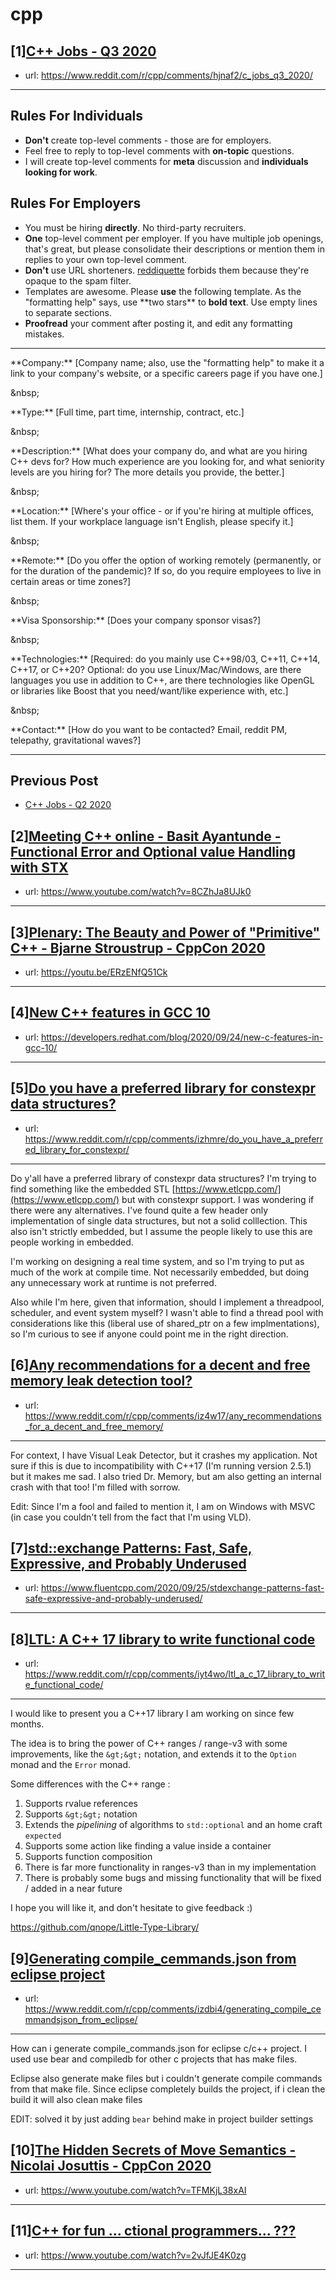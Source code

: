 # cpp
## [1][C++ Jobs - Q3 2020](https://www.reddit.com/r/cpp/comments/hjnaf2/c_jobs_q3_2020/)
- url: https://www.reddit.com/r/cpp/comments/hjnaf2/c_jobs_q3_2020/
---
Rules For Individuals
---------------------

* **Don't** create top-level comments - those are for employers.
* Feel free to reply to top-level comments with **on-topic** questions.
* I will create top-level comments for **meta** discussion and **individuals looking for work**.

Rules For Employers
---------------------

* You must be hiring **directly**. No third-party recruiters.
* **One** top-level comment per employer. If you have multiple job openings, that's great, but please consolidate their descriptions or mention them in replies to your own top-level comment.
* **Don't** use URL shorteners. [reddiquette](https://www.reddithelp.com/en/categories/reddit-101/reddit-basics/reddiquette) forbids them because they're opaque to the spam filter.
* Templates are awesome. Please **use** the following template. As the "formatting help" says, use \*\*two stars\*\* to **bold text**. Use empty lines to separate sections.
* **Proofread** your comment after posting it, and edit any formatting mistakes.

---

\*\*Company:\*\* [Company name; also, use the "formatting help" to make it a link to your company's website, or a specific careers page if you have one.]

&amp;nbsp;

\*\*Type:\*\* [Full time, part time, internship, contract, etc.]

&amp;nbsp;

\*\*Description:\*\* [What does your company do, and what are you hiring C++ devs for? How much experience are you looking for, and what seniority levels are you hiring for? The more details you provide, the better.]

&amp;nbsp;

\*\*Location:\*\* [Where's your office - or if you're hiring at multiple offices, list them. If your workplace language isn't English, please specify it.]

&amp;nbsp;

\*\*Remote:\*\* [Do you offer the option of working remotely (permanently, or for the duration of the pandemic)? If so, do you require employees to live in certain areas or time zones?]

&amp;nbsp;

\*\*Visa Sponsorship:\*\* [Does your company sponsor visas?]

&amp;nbsp;

\*\*Technologies:\*\* [Required: do you mainly use C++98/03, C++11, C++14, C++17, or C++20? Optional: do you use Linux/Mac/Windows, are there languages you use in addition to C++, are there technologies like OpenGL or libraries like Boost that you need/want/like experience with, etc.]

&amp;nbsp;

\*\*Contact:\*\* [How do you want to be contacted? Email, reddit PM, telepathy, gravitational waves?]

---

Previous Post
--------------

* [C++ Jobs - Q2 2020](https://www.reddit.com/r/cpp/comments/ft77lv/c_jobs_q2_2020/)
## [2][Meeting C++ online - Basit Ayantunde - Functional Error and Optional value Handling with STX](https://www.reddit.com/r/cpp/comments/izfknm/meeting_c_online_basit_ayantunde_functional_error/)
- url: https://www.youtube.com/watch?v=8CZhJa8UJk0
---

## [3][Plenary: The Beauty and Power of "Primitive" C++ - Bjarne Stroustrup - CppCon 2020](https://www.reddit.com/r/cpp/comments/iziw57/plenary_the_beauty_and_power_of_primitive_c/)
- url: https://youtu.be/ERzENfQ51Ck
---

## [4][New C++ features in GCC 10](https://www.reddit.com/r/cpp/comments/iyvgge/new_c_features_in_gcc_10/)
- url: https://developers.redhat.com/blog/2020/09/24/new-c-features-in-gcc-10/
---

## [5][Do you have a preferred library for constexpr data structures?](https://www.reddit.com/r/cpp/comments/izhmre/do_you_have_a_preferred_library_for_constexpr/)
- url: https://www.reddit.com/r/cpp/comments/izhmre/do_you_have_a_preferred_library_for_constexpr/
---
Do y'all have a preferred library of constexpr data structures? I'm trying to find something like the embedded STL [https://www.etlcpp.com/](https://www.etlcpp.com/)  but with constexpr support. I was wondering if there were any  alternatives. I've found quite a few header only implementation of  single data structures, but not a solid colllection. This also isn't  strictly embedded, but I assume the people likely to use this are people  working in embedded. 

I'm working on designing a real time system, and so I'm trying to put as much of the work at compile time. Not necessarily embedded, but doing any unnecessary work at runtime is not preferred. 

Also while I'm here, given that information, should I implement a threadpool, scheduler, and event system myself? I wasn't able to find a thread pool with considerations like this (liberal use of shared\_ptr on a few implmentations), so I'm curious to see if anyone could point me in the right direction.
## [6][Any recommendations for a decent and free memory leak detection tool?](https://www.reddit.com/r/cpp/comments/iz4w17/any_recommendations_for_a_decent_and_free_memory/)
- url: https://www.reddit.com/r/cpp/comments/iz4w17/any_recommendations_for_a_decent_and_free_memory/
---
For context, I have Visual Leak Detector, but it crashes my application. Not sure if this is due to incompatibility with C++17 (I'm running version 2.5.1) but it makes me sad. I also tried Dr. Memory, but am also getting an internal crash with that too! I'm filled with sorrow.

Edit: Since I'm a fool and failed to mention it, I am on Windows with MSVC (in case you couldn't tell from the fact that I'm using VLD).
## [7][std::exchange Patterns: Fast, Safe, Expressive, and Probably Underused](https://www.reddit.com/r/cpp/comments/izjgdw/stdexchange_patterns_fast_safe_expressive_and/)
- url: https://www.fluentcpp.com/2020/09/25/stdexchange-patterns-fast-safe-expressive-and-probably-underused/
---

## [8][LTL: A C++ 17 library to write functional code](https://www.reddit.com/r/cpp/comments/iyt4wo/ltl_a_c_17_library_to_write_functional_code/)
- url: https://www.reddit.com/r/cpp/comments/iyt4wo/ltl_a_c_17_library_to_write_functional_code/
---
I would like to present you a C++17 library I am working on since few months.

The idea is to bring the power of C++ ranges / range-v3 with some improvements, like the `&gt;&gt;` notation, and extends it to the `Option` monad and the `Error` monad.

Some differences with the C++ range :
  1. Supports rvalue references
  2. Supports `&gt;&gt;` notation
  3. Extends the _pipelining_ of algorithms to `std::optional` and an home craft `expected`
  4. Supports some action like finding a value inside a container
  5. Supports function composition
  6. There is far more functionality in ranges-v3 than in my implementation
  7. There is probably some bugs and missing functionality that will be fixed / added in a near future

I hope you will like it, and don't hesitate to give feedback :)

https://github.com/qnope/Little-Type-Library/
## [9][Generating compile_cemmands.json from eclipse project](https://www.reddit.com/r/cpp/comments/izdbi4/generating_compile_cemmandsjson_from_eclipse/)
- url: https://www.reddit.com/r/cpp/comments/izdbi4/generating_compile_cemmandsjson_from_eclipse/
---
How can i generate compile_commands.json for eclipse c/c++ project.
I used use bear and compiledb for other c projects that has make files.

 Eclipse also generate make files but i couldn't generate compile commands from that make file. Since eclipse completely builds the project, if i clean the build it will also clean make files

EDIT: solved it by just adding `bear` behind make in project builder settings
## [10][The Hidden Secrets of Move Semantics - Nicolai Josuttis - CppCon 2020](https://www.reddit.com/r/cpp/comments/iyr0wt/the_hidden_secrets_of_move_semantics_nicolai/)
- url: https://www.youtube.com/watch?v=TFMKjL38xAI
---

## [11][C++ for fun ... ctional programmers... ???](https://www.reddit.com/r/cpp/comments/iyivts/c_for_fun_ctional_programmers/)
- url: https://www.youtube.com/watch?v=2vJfJE4K0zg
---

